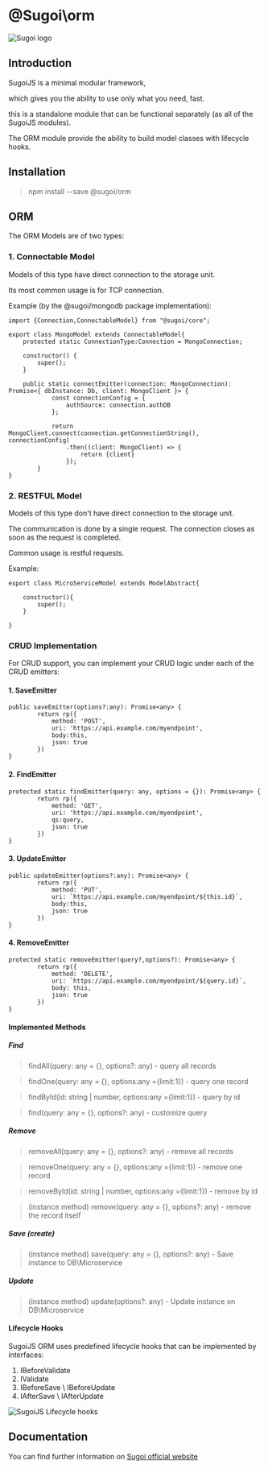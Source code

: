 # @Sugoi\orm

![Sugoi logo](https://www.sugoijs.com/assets/logo_inverse.png)


## Introduction
SugoiJS is a minimal modular framework,

which gives you the ability to use only what you need, fast.

this is a standalone module that can be functional separately (as all of the SugoiJS modules).

The ORM module provide the ability to build model classes with lifecycle hooks.

## Installation

> npm install --save @sugoi/orm


## ORM

The ORM Models are of two types:

### 1. Connectable Model

Models of this type have direct connection to the storage unit.

Its most common usage is for TCP connection.

Example (by the @sugoi/mongodb package implementation):

    import {Connection,ConnectableModel} from "@sugoi/core";

    export class MongoModel extends ConnectableModel{
        protected static ConnectionType:Connection = MongoConnection;

        constructor() {
            super();
        }

        public static connectEmitter(connection: MongoConnection): Promise<{ dbInstance: Db, client: MongoClient }> {
                const connectionConfig = {
                    authSource: connection.authDB
                };

                return MongoClient.connect(connection.getConnectionString(), connectionConfig)
                    .then((client: MongoClient) => {
                        return {client}
                    });
            }
    }

### 2. RESTFUL Model

Models of this type don't have direct connection to the storage unit.

The communication is done by a single request. The connection closes as soon as the request is completed.

Common usage is restful requests.

Example:

    export class MicroServiceModel extends ModelAbstract{

        constructor(){
            super();
        }

    }


### CRUD Implementation

For CRUD support, you can implement your CRUD logic under each of the CRUD emitters:

#### 1. SaveEmitter

    public saveEmitter(options?:any): Promise<any> {
            return rp({
                method: 'POST',
                uri: 'https://api.example.com/myendpoint',
                body:this,
                json: true
            })
    }



#### 2. FindEmitter

    protected static findEmitter(query: any, options = {}): Promise<any> {
            return rp({
                method: 'GET',
                uri: 'https://api.example.com/myendpoint',
                qs:query,
                json: true
            })
    }




#### 3. UpdateEmitter

    public updateEmitter(options?:any): Promise<any> {
            return rp({
                method: 'PUT',
                uri: `https://api.example.com/myendpoint/${this.id}`,
                body:this,
                json: true
            })
    }



#### 4. RemoveEmitter

    protected static removeEmitter(query?,options?): Promise<any> {
            return rp({
                method: 'DELETE',
                uri: `https://api.example.com/myendpoint/${query.id}`,
                body: this,
                json: true
            })
    }

#### Implemented Methods

##### Find

> findAll(query: any = {}, options?: any) - query all records

> findOne(query: any = {}, options:any ={limit:1}) - query one record

> findById(id: string | number, options:any ={limit:1}) - query by id

> find(query: any = {}, options?: any) - customize query

##### Remove

> removeAll(query: any = {}, options?: any) - remove all records

> removeOne(query: any = {}, options:any ={limit:1}) - remove one record

> removeById(id: string | number, options:any ={limit:1}) - remove by id

> (instance method) remove(query: any = {}, options?: any) - remove the record itself

##### Save (create)

> (instance method) save(query: any = {}, options?: any) - Save instance to DB\Microservice

##### Update

> (instance method) update(options?: any) - Update instance on DB\Microservice

#### Lifecycle Hooks

SugoiJS ORM uses predefined lifecycle hooks that can be implemented by interfaces:

1. IBeforeValidate
2. IValidate
3. IBeforeSave \ IBeforeUpdate
4. IAfterSave \ IAfterUpdate

![SugoiJS Lifecycle hooks](https://www.sugoijs.com/assets/lifecycle.png)

## Documentation

You can find further information on [Sugoi official website](http://www.sugoijs.com)